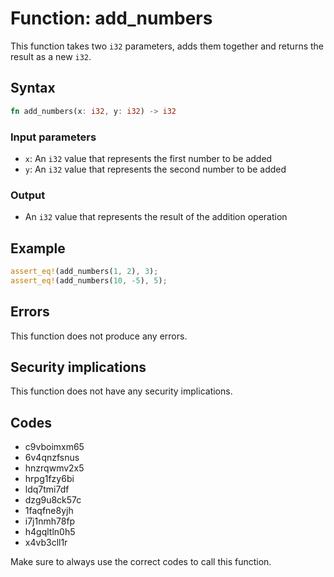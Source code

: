 # Function: add_numbers

This function takes two `i32` parameters, adds them together and returns the result as a new `i32`. 

## Syntax

```rust
fn add_numbers(x: i32, y: i32) -> i32
```

### Input parameters
- `x`: An `i32` value that represents the first number to be added
- `y`: An `i32` value that represents the second number to be added

### Output
- An `i32` value that represents the result of the addition operation

## Example

```rust
assert_eq!(add_numbers(1, 2), 3);
assert_eq!(add_numbers(10, -5), 5);
```

## Errors
This function does not produce any errors.

## Security implications
This function does not have any security implications.

## Codes
- c9vboimxm65
- 6v4qnzfsnus
- hnzrqwmv2x5
- hrpg1fzy6bi
- ldq7tmi7df
- dzg9u8ck57c
- 1faqfne8yjh
- i7j1nmh78fp
- h4gqltln0h5
- x4vb3cll1r

Make sure to always use the correct codes to call this function.
